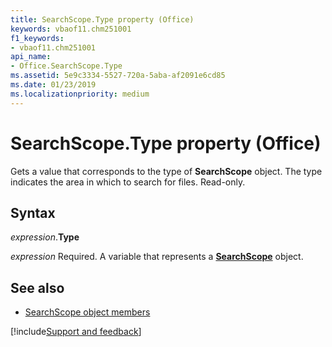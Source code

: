 ```yaml
---
title: SearchScope.Type property (Office)
keywords: vbaof11.chm251001
f1_keywords:
- vbaof11.chm251001
api_name:
- Office.SearchScope.Type
ms.assetid: 5e9c3334-5527-720a-5aba-af2091e6cd85
ms.date: 01/23/2019
ms.localizationpriority: medium
---
```



# SearchScope.Type property (Office)

Gets a value that corresponds to the type of **SearchScope** object. The type indicates the area in which to search for files. Read-only.


## Syntax

_expression_.**Type**

_expression_ Required. A variable that represents a **[SearchScope](Office.SearchScope.md)** object.


## See also

- [SearchScope object members](overview/Library-Reference/searchscope-members-office.md)



[!include[Support and feedback](~/includes/feedback-boilerplate.md)]
